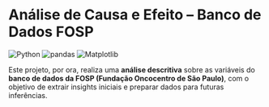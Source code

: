 # **Análise de Causa e Efeito – Banco de Dados FOSP**

![Python](https://img.shields.io/badge/Python-3776AB?style=for-the-badge\&logo=python\&logoColor=white)
![pandas](https://img.shields.io/badge/pandas-150458?style=for-the-badge\&logo=pandas\&logoColor=white)
![Matplotlib](https://img.shields.io/badge/Matplotlib-11557C?style=for-the-badge\&logo=python\&logoColor=white)

Este projeto, por ora, realiza uma **análise descritiva** sobre as variáveis do **banco de dados da FOSP (Fundação Oncocentro de São Paulo)**, com o objetivo de extrair insights iniciais e preparar dados para futuras inferências.
